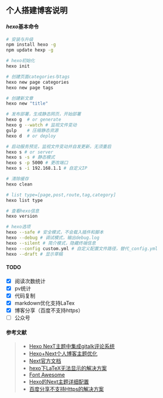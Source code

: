 ## 个人搭建博客说明

#### *hexo*基本命令

```bash
# 安装与升级
npm install hexo -g
npm update hexp -g

# hexo初始化
hexo init

# 创建页面categories与tags
hexo new page categories  
hexo new page tags

# 创建新文章
hexo new "title"

# 发布部署，生成静态网页，开始部署
hexo g  # or generate
hexo g --watch # 监视文件变动
gulp    # 压缩静态资源
hexo d  # or deploy

# 启动服务预览，监视文件变动并自发更新，无须重启
hexo s # or server
hexo s -s # 静态模式
hexo s -p 5000 # 更改端口
hexo s -i 192.168.1.1 # 自定义IP

# 清除缓存
hexo clean

# list type=[page,post,route,tag,category]
hexo list type

# 查看hexo信息
hexo version

# hexo选项
hexo --safe # 安全模式，不会载入插件和脚本
hexo --debug # 调试模式，输出debug.log
hexo --silent # 简介模式，隐藏终端信息
hexo --config custom.yml # 自定义配置文件路径，替代_config.yml
hexo --draft # 显示草稿
```

#### TODO 
- [x] 阅读次数统计
- [x] pv统计
- [x] 代码复制
- [x] markdown优化支持LaTex
- [x] 博客分享（百度不支持*https*）
- [ ] 公众号

#### 参考文献
> - [Hexo NexT主题中集成gitalk评论系统](https://asdfv1929.github.io/2018/01/20/gitalk/)
> - [Hexo+Next个人博客主题优化](https://www.jianshu.com/p/efbeddc5eb19)
> - [Next官方文档](http://theme-next.iissnan.com/)
> - [hexo下LaTeX无法显示的解决方案](https://www.jianshu.com/p/d95a4795f3a8)
> - [Font Awesome](http://fontawesome.dashgame.com/)
> - [Hexo的Next主题详细配置](https://www.jianshu.com/p/3a05351a37dc)
> - [百度分享不支持Https的解决方案](https://github.com/hrwhisper/baiduShare.git)